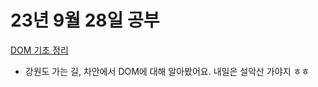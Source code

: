 # 23년 9월 28일 공부

[DOM 기초 정리](https://studysmart.tistory.com/63)
- 강원도 가는 길, 차안에서 DOM에 대해 알아봤어요. 내일은 설악산 가야지 ㅎㅎ